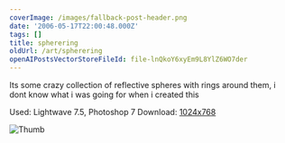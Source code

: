 ```yaml
---
coverImage: /images/fallback-post-header.png
date: '2006-05-17T22:00:48.000Z'
tags: []
title: spherering
oldUrl: /art/spherering
openAIPostsVectorStoreFileId: file-lnQkoY6xyEm9L8YlZ6WO7der
---
```


Its some crazy collection of reflective spheres with rings around them, i dont know what i was going for when i created this

Used: Lightwave 7.5, Photoshop 7
Download: [1024x768](https://www.mikecann.co.uk/Images/Art-Full/spherering.jpg)

![Thumb](https://www.mikecann.co.uk/Images/Art-Thumbs/spherering.gif "Thumb")
